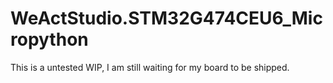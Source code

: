 # WeActStudio.STM32G474CEU6_Micropython

This is a untested WIP, I am still waiting for my board to be shipped.